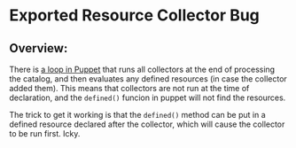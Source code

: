 # Exported Resource Collector Bug

## Overview:

There is [a loop in Puppet](https://github.com/puppetlabs/puppet/blob/master/lib/puppet/parser/compiler.rb#L255) that runs all collectors at the end of processing the catalog, and then evaluates any defined resources (in case the collector added them). This means that collectors are not run at the time of declaration, and the `defined()` funcion in puppet will not find the resources.

The trick to get it working is that the `defined()` method can be put in a defined resource declared after the collector, which will cause the collector to be run first. Icky.
